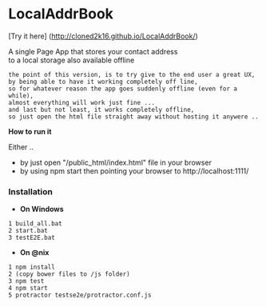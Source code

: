 LocalAddrBook 
=============
[Try it here] (http://cloned2k16.github.io/LocalAddrBook/)

A single Page App that stores your contact address  
to a local storage also available offline
``` cli
the point of this version, is to try give to the end user a great UX,
by being able to have it working completely off line, 
so for whatever reason the app goes suddenly offline (even for a while),
almost everything will work just fine ... 
and last but not least, it works completely offline, 
so just open the html file straight away without hosting it anywere ..
```


__How to run it__ 

Either ..
* by just open "/public_html/index.html" file in your browser 
* by using npm start then pointing your browser to http://localhost:1111/


### Installation
* __On Windows__
``` cli
1 build_all.bat 
2 start.bat
3 testE2E.bat
``` 

* __On @nix__
``` cli 
1 npm install
2 (copy bower files to /js folder)
3 npm test
4 npm start
5 protractor testse2e/protractor.conf.js
``` 



